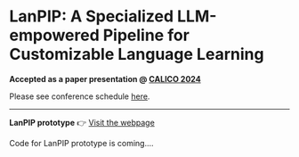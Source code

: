 # LanPIP: A Specialized LLM-empowered Pipeline for Customizable Language Learning

**Accepted as a paper presentation @ [CALICO 2024](https://calico.org/conference-2024/)**

Please see conference schedule [here](https://whova.com/embedded/session/JdUqZg58y9wxvEuVs1WYY-uApHwLrn21wQR8JWsY00A%3D/3713585/?widget=primary). 

---

**LanPIP prototype** 👉
[Visit the webpage](https://opsteam11.com/)

Code for LanPIP prototype is coming....
